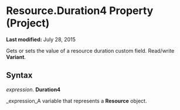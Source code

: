 
# Resource.Duration4 Property (Project)

 **Last modified:** July 28, 2015

 Gets or sets the value of a resource duration custom field. Read/write **Variant**.

## Syntax

 _expression_. **Duration4**

 _expression_A variable that represents a  **Resource** object.

